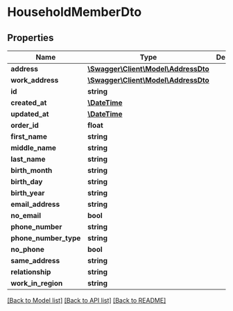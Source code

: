 # HouseholdMemberDto

## Properties
Name | Type | Description | Notes
------------ | ------------- | ------------- | -------------
**address** | [**\Swagger\Client\Model\AddressDto**](AddressDto.md) |  | 
**work_address** | [**\Swagger\Client\Model\AddressDto**](AddressDto.md) |  | 
**id** | **string** |  | 
**created_at** | [**\DateTime**](\DateTime.md) |  | 
**updated_at** | [**\DateTime**](\DateTime.md) |  | 
**order_id** | **float** |  | [optional] 
**first_name** | **string** |  | [optional] 
**middle_name** | **string** |  | [optional] 
**last_name** | **string** |  | [optional] 
**birth_month** | **string** |  | [optional] 
**birth_day** | **string** |  | [optional] 
**birth_year** | **string** |  | [optional] 
**email_address** | **string** |  | [optional] 
**no_email** | **bool** |  | [optional] 
**phone_number** | **string** |  | [optional] 
**phone_number_type** | **string** |  | [optional] 
**no_phone** | **bool** |  | [optional] 
**same_address** | **string** |  | [optional] 
**relationship** | **string** |  | [optional] 
**work_in_region** | **string** |  | [optional] 

[[Back to Model list]](../../README.md#documentation-for-models) [[Back to API list]](../../README.md#documentation-for-api-endpoints) [[Back to README]](../../README.md)


